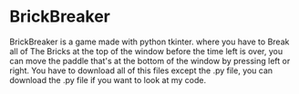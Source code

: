 # BrickBreaker
BrickBreaker is a game made with python tkinter. where you have to Break all of The Bricks at the top of the window before the time left is over, you can move the paddle that's at the bottom of the window by pressing left or right. You have to download all of this files except the .py file, you can download the .py file if you want to look at my code.
